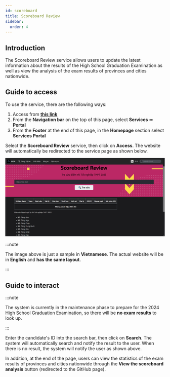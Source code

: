```yaml
---
id: scoreboard
title: Scoreboard Review
sidebar:
  order: 4
---
```


## Introduction

The Scoreboard Review service allows users to update the latest information about the results of the High School Graduation Examination as well as view the analysis of the exam results of provinces and cities nationwide.

## Guide to access

To use the service, there are the following ways:

1. Access from [**this link**](https://portal.builetuananh.name.vn/en/services)
2. From the **Navigation bar** on the top of this page, select **Services** ➡ **Portal**
3. From the **Footer** at the end of this page, in the **Homepage** section select **Services Portal**

Select the **Scoreboard Review** service, then click on **Access**. The website will automatically be redirected to the service page as shown below.

![Scoreboard](../../../../assets/services/scoreboard.png)

:::note

The image above is just a sample in **Vietnamese**. The actual website will be in **English** and **has the same layout**.

:::

## Guide to interact

:::note

The system is currently in the maintenance phase to prepare for the 2024 High School Graduation Examination, so there will be **no exam results** to look up.

:::

Enter the candidate's ID into the search bar, then click on **Search**. The system will automatically search and notify the result to the user. When there is no result, the system will notify the user as shown above.

In addition, at the end of the page, users can view the statistics of the exam results of provinces and cities nationwide through the **View the scoreboard analysis** button (redirected to the GitHub page).
